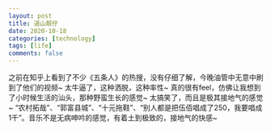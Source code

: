 ```yaml
---
layout: post
title: 道山靓仔
date: 2020-10-18
categories: [technology]
tags: [life]
comments: false
---
```




之前在知乎上看到了不少《五条人》的热搜，没有仔细了解，今晚油管中无意中刷到了他们的视频~ 太牛逼了，这种洒脱，这种率性~ 真的很有feel，仿佛让我想到了小时候生活的汕头，那种野蛮生长的感觉~ 太搞笑了，而且是极其接地气的感觉~ “农村拓哉”、“郭富县城”、“十元拖鞋”、“别人都是把伍佰唱成了250，我要唱成1千”。音乐不是无病呻吟的感觉，有着土到极致的，接地气的快感~